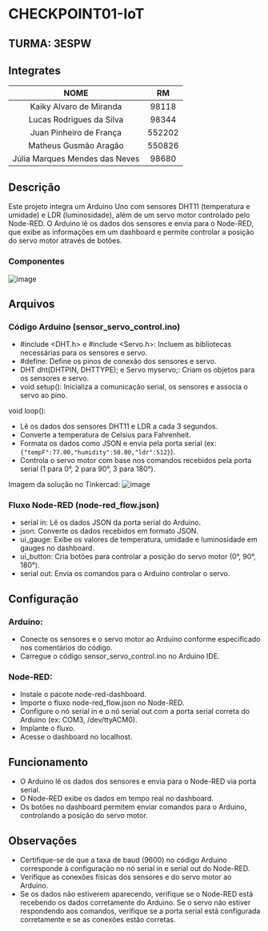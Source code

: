 # CHECKPOINT01-IoT

## TURMA: 3ESPW

## Integrates

NOME | RM
:-----:|:---:
Kaiky Alvaro de Miranda|98118
Lucas Rodrigues da Silva|98344
Juan Pinheiro de França|552202
Matheus Gusmão Aragão|550826 
Júlia Marques Mendes das Neves|98680

## Descrição

Este projeto integra um Arduino Uno com sensores DHT11 (temperatura e umidade) e LDR (luminosidade), além de um servo motor controlado pelo Node-RED. O Arduino lê os dados dos sensores e envia para o Node-RED, que exibe as informações em um dashboard e permite controlar a posição do servo motor através de botões.

### Componentes

![image](https://github.com/user-attachments/assets/38b7b679-53a3-4dc5-b9f6-9ef4db2ac74f)


## Arquivos

### Código Arduino (sensor_servo_control.ino)

- #include <DHT.h> e #include <Servo.h>: Incluem as bibliotecas necessárias para os sensores e servo.
- #define: Define os pinos de conexão dos sensores e servo.
- DHT dht(DHTPIN, DHTTYPE); e Servo myservo;: Criam os objetos para os sensores e servo.
- void setup(): Inicializa a comunicação serial, os sensores e associa o servo ao pino.

void loop():

- Lê os dados dos sensores DHT11 e LDR a cada 3 segundos.
- Converte a temperatura de Celsius para Fahrenheit.
- Formata os dados como JSON e envia pela porta serial (ex: `{"tempF":77.00,"humidity":50.00,"ldr":512}`).
- Controla o servo motor com base nos comandos recebidos pela porta serial (1 para 0°, 2 para 90°, 3 para 180°).

Imagem da solução no Tinkercad:
![image](https://github.com/user-attachments/assets/7f851abf-e9b5-4b81-a3af-d1c943e3845f)


### Fluxo Node-RED (node-red_flow.json)

- serial in: Lê os dados JSON da porta serial do Arduino.
- json: Converte os dados recebidos em formato JSON.
- ui_gauge: Exibe os valores de temperatura, umidade e luminosidade em gauges no dashboard.
- ui_button: Cria botões para controlar a posição do servo motor (0°, 90°, 180°).
- serial out: Envia os comandos para o Arduino controlar o servo.

## Configuração

### Arduino:
- Conecte os sensores e o servo motor ao Arduino conforme especificado nos comentários do código.
- Carregue o código sensor_servo_control.ino no Arduino IDE.

### Node-RED:

- Instale o pacote node-red-dashboard.
- Importe o fluxo node-red_flow.json no Node-RED.
- Configure o nó serial in e o nó serial out com a porta serial correta do Arduino (ex: COM3, /dev/ttyACM0).
- Implante o fluxo.
- Acesse o dashboard no localhost.

## Funcionamento

- O Arduino lê os dados dos sensores e envia para o Node-RED via porta serial.
- O Node-RED exibe os dados em tempo real no dashboard.
- Os botões no dashboard permitem enviar comandos para o Arduino, controlando a posição do servo motor.

## Observações
- Certifique-se de que a taxa de baud (9600) no código Arduino corresponde à configuração no nó serial in e serial out do Node-RED.
- Verifique as conexões físicas dos sensores e do servo motor ao Arduino.
- Se os dados não estiverem aparecendo, verifique se o Node-RED está recebendo os dados corretamente do Arduino.
Se o servo não estiver respondendo aos comandos, verifique se a porta serial está configurada corretamente e se as conexões estão corretas.
